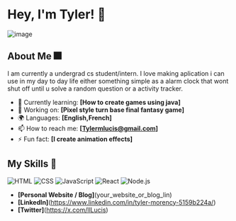 # Hey, I'm Tyler! 👋




![image](https://github.com/user-attachments/assets/4574be42-2e7a-47d4-a309-3457ee50d1a1)



## About Me 🎆

I am currently a undergrad cs student/intern. I love making aplication i can use in my day to day life either something simple as a alarm clock that wont shut off until u solve a random question or a activity tracker. 

- 🌱 Currently learning: **[How to create games using java]**
- 🔭 Working on: **[Pixel style turn base final fantasy game]**
- 🌍 Languages: **[English,French]**
- 📫 How to reach me: **[Tylermlucis@gmail.com]**
- ⚡ Fun fact: **[I create animation effects]**

## My Skills 🧠

![HTML](https://img.shields.io/badge/-HTML-E34F26?style=flat-square&logo=html5&logoColor=white)
![CSS](https://img.shields.io/badge/-CSS-1572B6?style=flat-square&logo=css3&logoColor=white)
![JavaScript](https://img.shields.io/badge/-JavaScript-F7DF1E?style=flat-square&logo=javascript&logoColor=black)
![React](https://img.shields.io/badge/-React-61DAFB?style=flat-square&logo=react&logoColor=black)
![Node.js](https://img.shields.io/badge/-Node.js-339933?style=flat-square&logo=node.js&logoColor=white)


- **[Personal Website / Blog]**(your_website_or_blog_lin)
- **[LinkedIn]**(https://www.linkedin.com/in/tyler-morency-5159b224a/)
- **[Twitter]**(https://x.com/llLucis)


